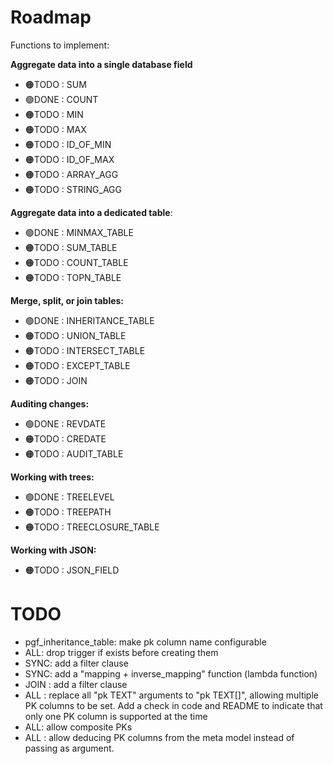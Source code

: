 # Roadmap
Functions to implement:
  
**Aggregate data into a single database field**
* 🟠TODO : SUM
* 🟢DONE : COUNT
* 🟠TODO : MIN
* 🟠TODO : MAX
* 🟠TODO : ID_OF_MIN
* 🟠TODO : ID_OF_MAX
* 🟠TODO : ARRAY_AGG
* 🟠TODO : STRING_AGG

**Aggregate data into a dedicated table**:
  * 🟢DONE : MINMAX_TABLE
  * 🟠TODO : SUM_TABLE
  * 🟠TODO : COUNT_TABLE
  * 🟠TODO : TOPN_TABLE

**Merge, split, or join tables:**
  * 🟢DONE : INHERITANCE_TABLE
  * 🟠TODO : UNION_TABLE
  * 🟠TODO : INTERSECT_TABLE
  * 🟠TODO : EXCEPT_TABLE
  * 🟠TODO : JOIN

**Auditing changes:**
  * 🟢DONE : REVDATE
  * 🟠TODO : CREDATE
  * 🟠TODO : AUDIT_TABLE
 
**Working with trees:**
  * 🟢DONE : TREELEVEL
  * 🟠TODO : TREEPATH
  * 🟠TODO : TREECLOSURE_TABLE

**Working with JSON:**
  * 🟠TODO : JSON_FIELD

# TODO

* pgf_inheritance_table: make pk column name configurable
* ALL: drop trigger if exists before creating them
* SYNC: add a filter clause
* SYNC: add a "mapping + inverse_mapping" function (lambda function)
* JOIN : add a filter clause
* ALL : replace all "pk TEXT" arguments to "pk TEXT[]", allowing multiple PK columns to be set. Add a check in code and README to indicate that only one PK column is supported at the time
* ALL: allow composite PKs
* ALL : allow deducing PK columns from the meta model instead of passing as argument.
